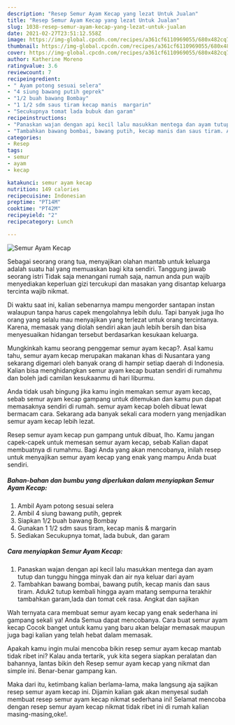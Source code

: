 ```yaml
---
description: "Resep Semur Ayam Kecap yang lezat Untuk Jualan"
title: "Resep Semur Ayam Kecap yang lezat Untuk Jualan"
slug: 1038-resep-semur-ayam-kecap-yang-lezat-untuk-jualan
date: 2021-02-27T23:51:12.558Z
image: https://img-global.cpcdn.com/recipes/a361cf6110969055/680x482cq70/semur-ayam-kecap-foto-resep-utama.jpg
thumbnail: https://img-global.cpcdn.com/recipes/a361cf6110969055/680x482cq70/semur-ayam-kecap-foto-resep-utama.jpg
cover: https://img-global.cpcdn.com/recipes/a361cf6110969055/680x482cq70/semur-ayam-kecap-foto-resep-utama.jpg
author: Katherine Moreno
ratingvalue: 3.6
reviewcount: 7
recipeingredient:
- " Ayam potong sesuai selera"
- "4 siung bawang putih geprek"
- "1/2 buah bawang Bombay"
- "1 1/2 sdm saus tiram kecap manis  margarin"
- "Secukupnya tomat lada bubuk dan garam"
recipeinstructions:
- "Panaskan wajan dengan api kecil lalu masukkan mentega dan ayam tutup dan tunggu hingga minyak dan air nya keluar dari ayam"
- "Tambahkan bawang bombai, bawang putih, kecap manis dan saus tiram. Aduk2 tutup kembali hingga ayam matang sempurna terakhir tambahkan garam,lada dan tomat cek rasa. Angkat dan sajikan"
categories:
- Resep
tags:
- semur
- ayam
- kecap

katakunci: semur ayam kecap 
nutrition: 149 calories
recipecuisine: Indonesian
preptime: "PT14M"
cooktime: "PT42M"
recipeyield: "2"
recipecategory: Lunch

---
```



![Semur Ayam Kecap](https://img-global.cpcdn.com/recipes/a361cf6110969055/680x482cq70/semur-ayam-kecap-foto-resep-utama.jpg)

Sebagai seorang orang tua, menyajikan olahan mantab untuk keluarga adalah suatu hal yang memuaskan bagi kita sendiri. Tanggung jawab seorang istri Tidak saja menangani rumah saja, namun anda pun wajib menyediakan keperluan gizi tercukupi dan masakan yang disantap keluarga tercinta wajib nikmat.

Di waktu  saat ini, kalian sebenarnya mampu mengorder santapan instan walaupun tanpa harus capek mengolahnya lebih dulu. Tapi banyak juga lho orang yang selalu mau menyajikan yang terlezat untuk orang tercintanya. Karena, memasak yang diolah sendiri akan jauh lebih bersih dan bisa menyesuaikan hidangan tersebut berdasarkan kesukaan keluarga. 



Mungkinkah kamu seorang penggemar semur ayam kecap?. Asal kamu tahu, semur ayam kecap merupakan makanan khas di Nusantara yang sekarang digemari oleh banyak orang di hampir setiap daerah di Indonesia. Kalian bisa menghidangkan semur ayam kecap buatan sendiri di rumahmu dan boleh jadi camilan kesukaanmu di hari liburmu.

Anda tidak usah bingung jika kamu ingin memakan semur ayam kecap, sebab semur ayam kecap gampang untuk ditemukan dan kamu pun dapat memasaknya sendiri di rumah. semur ayam kecap boleh dibuat lewat bermacam cara. Sekarang ada banyak sekali cara modern yang menjadikan semur ayam kecap lebih lezat.

Resep semur ayam kecap pun gampang untuk dibuat, lho. Kamu jangan capek-capek untuk memesan semur ayam kecap, sebab Kalian dapat membuatnya di rumahmu. Bagi Anda yang akan mencobanya, inilah resep untuk menyajikan semur ayam kecap yang enak yang mampu Anda buat sendiri.

<!--inarticleads1-->

##### Bahan-bahan dan bumbu yang diperlukan dalam menyiapkan Semur Ayam Kecap:

1. Ambil  Ayam potong sesuai selera
1. Ambil 4 siung bawang putih, geprek
1. Siapkan 1/2 buah bawang Bombay
1. Gunakan 1 1/2 sdm saus tiram, kecap manis &amp; margarin
1. Sediakan Secukupnya tomat, lada bubuk, dan garam




<!--inarticleads2-->

##### Cara menyiapkan Semur Ayam Kecap:

1. Panaskan wajan dengan api kecil lalu masukkan mentega dan ayam tutup dan tunggu hingga minyak dan air nya keluar dari ayam
1. Tambahkan bawang bombai, bawang putih, kecap manis dan saus tiram. Aduk2 tutup kembali hingga ayam matang sempurna terakhir tambahkan garam,lada dan tomat cek rasa. Angkat dan sajikan




Wah ternyata cara membuat semur ayam kecap yang enak sederhana ini gampang sekali ya! Anda Semua dapat mencobanya. Cara buat semur ayam kecap Cocok banget untuk kamu yang baru akan belajar memasak maupun juga bagi kalian yang telah hebat dalam memasak.

Apakah kamu ingin mulai mencoba bikin resep semur ayam kecap mantab tidak ribet ini? Kalau anda tertarik, yuk kita segera siapkan peralatan dan bahannya, lantas bikin deh Resep semur ayam kecap yang nikmat dan simple ini. Benar-benar gampang kan. 

Maka dari itu, ketimbang kalian berlama-lama, maka langsung aja sajikan resep semur ayam kecap ini. Dijamin kalian gak akan menyesal sudah membuat resep semur ayam kecap nikmat sederhana ini! Selamat mencoba dengan resep semur ayam kecap nikmat tidak ribet ini di rumah kalian masing-masing,oke!.

